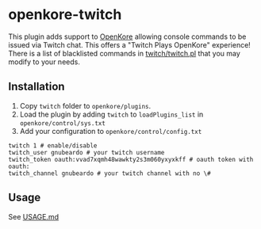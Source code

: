 # openkore-twitch
This plugin adds support to [OpenKore](https://github.com/OpenKore/openkore) allowing console commands to be issued via Twitch chat.
This offers a "Twitch Plays OpenKore" experience!
There is a list of blacklisted commands in [twitch/twitch.pl](./twitch/twitch.pl) that you may modify to your needs.

## Installation
1. Copy `twitch` folder to `openkore/plugins`.
1. Load the plugin by adding `twitch` to `loadPlugins_list` in `openkore/control/sys.txt`
1. Add your configuration to `openkore/control/config.txt`

```
twitch 1 # enable/disable
twitch_user gnubeardo # your twitch username
twitch_token oauth:vvad7xqmh48wawkty2s3m060yxyxkff # oauth token with oauth:
twitch_channel gnubeardo # your twitch channel with no \#
```

## Usage
See [USAGE.md](./USAGE.md)